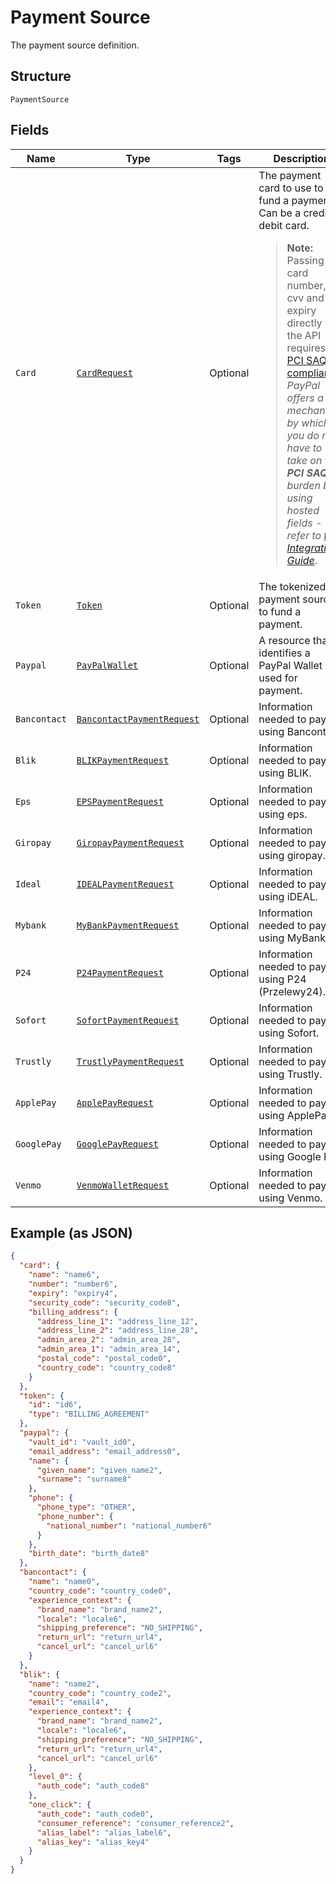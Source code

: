 
# Payment Source

The payment source definition.

## Structure

`PaymentSource`

## Fields

| Name | Type | Tags | Description | Getter | Setter |
|  --- | --- | --- | --- | --- | --- |
| `Card` | [`CardRequest`](../../doc/models/card-request.md) | Optional | The payment card to use to fund a payment. Can be a credit or debit card.<blockquote><strong>Note:</strong> Passing card number, cvv and expiry directly via the API requires <a href="https://www.pcisecuritystandards.org/pci_security/completing_self_assessment"> PCI SAQ D compliance</a>. <br>*PayPal offers a mechanism by which you do not have to take on the <strong>PCI SAQ D</strong> burden by using hosted fields - refer to <a href="https://developer.paypal.com/docs/checkout/advanced/integrate/">this Integration Guide</a>*.</blockquote> | CardRequest getCard() | setCard(CardRequest card) |
| `Token` | [`Token`](../../doc/models/token.md) | Optional | The tokenized payment source to fund a payment. | Token getToken() | setToken(Token token) |
| `Paypal` | [`PayPalWallet`](../../doc/models/pay-pal-wallet.md) | Optional | A resource that identifies a PayPal Wallet is used for payment. | PayPalWallet getPaypal() | setPaypal(PayPalWallet paypal) |
| `Bancontact` | [`BancontactPaymentRequest`](../../doc/models/bancontact-payment-request.md) | Optional | Information needed to pay using Bancontact. | BancontactPaymentRequest getBancontact() | setBancontact(BancontactPaymentRequest bancontact) |
| `Blik` | [`BLIKPaymentRequest`](../../doc/models/blik-payment-request.md) | Optional | Information needed to pay using BLIK. | BLIKPaymentRequest getBlik() | setBlik(BLIKPaymentRequest blik) |
| `Eps` | [`EPSPaymentRequest`](../../doc/models/eps-payment-request.md) | Optional | Information needed to pay using eps. | EPSPaymentRequest getEps() | setEps(EPSPaymentRequest eps) |
| `Giropay` | [`GiropayPaymentRequest`](../../doc/models/giropay-payment-request.md) | Optional | Information needed to pay using giropay. | GiropayPaymentRequest getGiropay() | setGiropay(GiropayPaymentRequest giropay) |
| `Ideal` | [`IDEALPaymentRequest`](../../doc/models/ideal-payment-request.md) | Optional | Information needed to pay using iDEAL. | IDEALPaymentRequest getIdeal() | setIdeal(IDEALPaymentRequest ideal) |
| `Mybank` | [`MyBankPaymentRequest`](../../doc/models/my-bank-payment-request.md) | Optional | Information needed to pay using MyBank. | MyBankPaymentRequest getMybank() | setMybank(MyBankPaymentRequest mybank) |
| `P24` | [`P24PaymentRequest`](../../doc/models/p24-payment-request.md) | Optional | Information needed to pay using P24 (Przelewy24). | P24PaymentRequest getP24() | setP24(P24PaymentRequest p24) |
| `Sofort` | [`SofortPaymentRequest`](../../doc/models/sofort-payment-request.md) | Optional | Information needed to pay using Sofort. | SofortPaymentRequest getSofort() | setSofort(SofortPaymentRequest sofort) |
| `Trustly` | [`TrustlyPaymentRequest`](../../doc/models/trustly-payment-request.md) | Optional | Information needed to pay using Trustly. | TrustlyPaymentRequest getTrustly() | setTrustly(TrustlyPaymentRequest trustly) |
| `ApplePay` | [`ApplePayRequest`](../../doc/models/apple-pay-request.md) | Optional | Information needed to pay using ApplePay. | ApplePayRequest getApplePay() | setApplePay(ApplePayRequest applePay) |
| `GooglePay` | [`GooglePayRequest`](../../doc/models/google-pay-request.md) | Optional | Information needed to pay using Google Pay. | GooglePayRequest getGooglePay() | setGooglePay(GooglePayRequest googlePay) |
| `Venmo` | [`VenmoWalletRequest`](../../doc/models/venmo-wallet-request.md) | Optional | Information needed to pay using Venmo. | VenmoWalletRequest getVenmo() | setVenmo(VenmoWalletRequest venmo) |

## Example (as JSON)

```json
{
  "card": {
    "name": "name6",
    "number": "number6",
    "expiry": "expiry4",
    "security_code": "security_code8",
    "billing_address": {
      "address_line_1": "address_line_12",
      "address_line_2": "address_line_28",
      "admin_area_2": "admin_area_28",
      "admin_area_1": "admin_area_14",
      "postal_code": "postal_code0",
      "country_code": "country_code8"
    }
  },
  "token": {
    "id": "id6",
    "type": "BILLING_AGREEMENT"
  },
  "paypal": {
    "vault_id": "vault_id0",
    "email_address": "email_address0",
    "name": {
      "given_name": "given_name2",
      "surname": "surname8"
    },
    "phone": {
      "phone_type": "OTHER",
      "phone_number": {
        "national_number": "national_number6"
      }
    },
    "birth_date": "birth_date8"
  },
  "bancontact": {
    "name": "name0",
    "country_code": "country_code0",
    "experience_context": {
      "brand_name": "brand_name2",
      "locale": "locale6",
      "shipping_preference": "NO_SHIPPING",
      "return_url": "return_url4",
      "cancel_url": "cancel_url6"
    }
  },
  "blik": {
    "name": "name2",
    "country_code": "country_code2",
    "email": "email4",
    "experience_context": {
      "brand_name": "brand_name2",
      "locale": "locale6",
      "shipping_preference": "NO_SHIPPING",
      "return_url": "return_url4",
      "cancel_url": "cancel_url6"
    },
    "level_0": {
      "auth_code": "auth_code8"
    },
    "one_click": {
      "auth_code": "auth_code0",
      "consumer_reference": "consumer_reference2",
      "alias_label": "alias_label6",
      "alias_key": "alias_key4"
    }
  }
}
```

